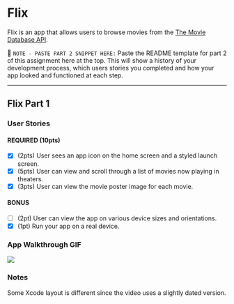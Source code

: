 # Flix

Flix is an app that allows users to browse movies from the [The Movie Database API](http://docs.themoviedb.apiary.io/#).

📝 `NOTE - PASTE PART 2 SNIPPET HERE:` Paste the README template for part 2 of this assignment here at the top. This will show a history of your development process, which users stories you completed and how your app looked and functioned at each step.

---

## Flix Part 1

### User Stories

#### REQUIRED (10pts)
- [X] (2pts) User sees an app icon on the home screen and a styled launch screen.
- [X] (5pts) User can view and scroll through a list of movies now playing in theaters.
- [x] (3pts) User can view the movie poster image for each movie.

#### BONUS
- [ ] (2pt) User can view the app on various device sizes and orientations.
- [X] (1pt) Run your app on a real device.

### App Walkthrough GIF

![](https://i.imgur.com/BZ0GXrI.gif)
<blockquote class="imgur-embed-pub" lang="en" data-id="a/AndtTnM" data-context="false" ><a href="//imgur.com/a/AndtTnM"></a></blockquote><script async src="//s.imgur.com/min/embed.js" charset="utf-8"></script>


### Notes
Some Xcode layout is different since the video uses a slightly dated version.
